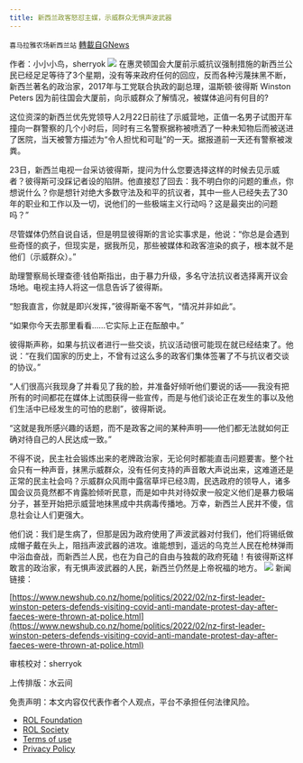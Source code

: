 ```yaml
---
title: 新西兰政客怒怼主媒，示威群众无惧声波武器
---
```

`喜马拉雅农场新西兰站` [轉載自GNews](https://gnews.org/zh-hans/2080046/)

作者：小小小鸟，sherryok
![](https://assets.gnews.org/wp-content/uploads/2022/02/酷翻组1-16.png)
在惠灵顿国会大厦前示威抗议强制措施的新西兰公民已经足足等待了3个星期，没有等来政府任何的回应，反而各种污蔑抹黑不断，新西兰著名的政治家，2017年与工党联合执政的副总理，温斯顿·彼得斯 Winston Peters 因为前往国会大厦前，向示威群众了解情况，被媒体追问有何目的?

这位资深的新西兰优先党领导人2月22日前往了示威营地，正值一名男子试图开车撞向一群警察的几个小时后，同时有三名警察据称被喷洒了一种未知物后而被送进了医院，当天被警方描述为“令人担忧和可耻”的一天。据报道前一天还有警察被泼粪。

23日，新西兰电视一台采访彼得斯，提问为什么您要选择这样的时候去见示威者？彼得斯可没踩记者设的陷阱。他直接怼了回去：我不明白你的问题的重点，你想说什么？你是想针对绝大多数守法及和平的抗议者，其中一些人已经失去了30年的职业和工作以及一切，说他们的一些极端主义行动吗？这是最突出的问题吗？”

尽管媒体仍然自说自话，但是明显彼得斯的言论实事求是，他说：“你总是会遇到些奇怪的疯子，但现实是，据我所见，那些被媒体和政客渲染的疯子，根本就不是他们（示威群众）。”

助理警察局长理查德·钱伯斯指出，由于暴力升级，多名守法抗议者选择离开议会场地。电视主持人将这一信息告诉了彼得斯。

“恕我直言，你就是即兴发挥，”彼得斯毫不客气，“情况并非如此“。

“如果你今天去那里看看……它实际上正在酝酿中。”

彼得斯声称，如果与抗议者进行一些交谈，抗议活动很可能现在就已经结束了。他说：“在我们国家的历史上，不曾有过这么多的政客们集体签署了不与抗议者交谈的协议。”

“人们很高兴我现身了并看见了我的脸，并准备好倾听他们要说的话——我没有把所有的时间都花在媒体上试图获得一些宣传，而是与他们谈论正在发生的事以及他们生活中已经发生的可怕的悲剧”，彼得斯说。

“这就是我所感兴趣的话题，而不是政客之间的某种声明——他们都无法就如何正确对待自己的人民达成一致。”

不得不说，民主社会锻炼出来的老牌政治家，无论何时都能直击问题要害。整个社会只有一种声音，抹黑示威群众，没有任何支持的声音敢大声说出来，这难道还是正常的民主社会吗？示威群众风雨中露宿草坪已经3周，民选政府的领导人，诸多国会议员竟然都不肯露脸倾听民意，而是如中共对待奴隶一般定义他们是暴力极端分子，甚至开始把示威营地抹黑成中共病毒传播地。万幸，新西兰人民并不傻，信息社会让人们更强大。

他们说：我们是生病了，但那是因为政府使用了声波武器对付我们，他们将锡纸做成帽子戴在头上，阻挡声波武器的进攻。谁能想到，遥远的乌克兰人民在枪林弹雨中浴血奋战，而新西兰人民，也在为自己的自由与独裁的政府死磕！有彼得斯这样敢言的政治家，有无惧声波武器的人民，新西兰仍然是上帝祝福的地方。
![](https://assets.gnews.org/wp-content/uploads/2022/02/Untitled-27.png)
新闻链接：

[https://www.newshub.co.nz/home/politics/2022/02/nz-first-leader-winston-peters-defends-visiting-covid-anti-mandate-protest-day-after-faeces-were-thrown-at-police.html](https://www.newshub.co.nz/home/politics/2022/02/nz-first-leader-winston-peters-defends-visiting-covid-anti-mandate-protest-day-after-faeces-were-thrown-at-police.html)

审核校对：sherryok

上传排版：水云间

 

免责声明：本文内容仅代表作者个人观点，平台不承担任何法律风险。

- [ROL Foundation](https://rolfoundation.org/)
- [ROL Society](https://rolsociety.org/)
- [Terms of use](https://gnews.org/terms-of-use-3/)
- [Privacy Policy](https://gnews.org/privacy-policy/)

